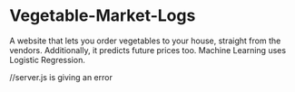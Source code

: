 # Vegetable-Market-Logs
A website that lets you order vegetables to your house, straight from the vendors.
Additionally, it predicts future prices too.
Machine Learning uses Logistic Regression.

//server.js is giving an error
